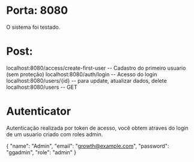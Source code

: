 # Porta: 8080

O sistema foi testado.

# Post:

localhost:8080/access/create-first-user -- Cadastro do primeiro usuario (sem proteção)
localhost:8080/auth/login -- Acesso do login
localhost:8080/users/{id} -- para update, atualizar dados, delete
localhost:8080/users -- GET

# Autenticator

Autenticação realizada por token de acesso, você obtem atraves do login de um usuario criado com roles admin.

{
    "name": "Admin",
    "email": "growth@example.com",
    "password": "ggadmin",
    "role": "admin"
}

